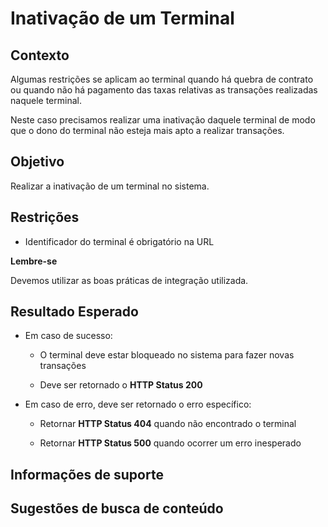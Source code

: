 # Inativação de um Terminal

## Contexto

Algumas restrições se aplicam ao terminal quando há quebra de contrato ou quando não há pagamento das taxas
relativas as transações realizadas naquele terminal.

Neste caso precisamos realizar uma inativação daquele terminal de modo que o dono do terminal não esteja mais 
apto a realizar transações.

## Objetivo

Realizar a inativação de um terminal no sistema.

## Restrições

- Identificador do terminal é obrigatório na URL

**Lembre-se** 

Devemos utilizar as boas práticas de integração utilizada.

## Resultado Esperado

- Em caso de sucesso:
   
   - O terminal deve estar bloqueado no sistema para fazer novas transações

   - Deve ser retornado o **HTTP Status 200**
    
- Em caso de erro, deve ser retornado o erro específico:

    - Retornar **HTTP Status 404** quando não encontrado o terminal
    
    - Retornar **HTTP Status 500** quando ocorrer um erro inesperado
    
## Informações de suporte

## Sugestões de busca de conteúdo